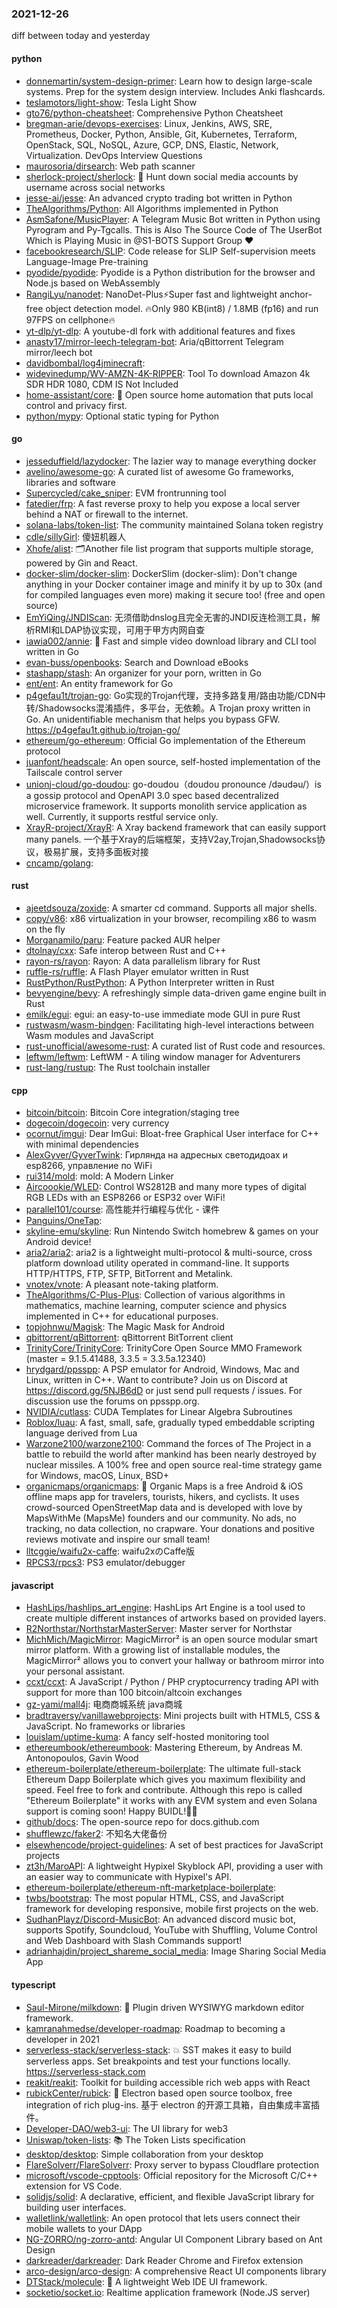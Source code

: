 ### 2021-12-26
diff between today and yesterday

#### python
* [donnemartin/system-design-primer](https://github.com/donnemartin/system-design-primer): Learn how to design large-scale systems. Prep for the system design interview. Includes Anki flashcards.
* [teslamotors/light-show](https://github.com/teslamotors/light-show): Tesla Light Show
* [gto76/python-cheatsheet](https://github.com/gto76/python-cheatsheet): Comprehensive Python Cheatsheet
* [bregman-arie/devops-exercises](https://github.com/bregman-arie/devops-exercises): Linux, Jenkins, AWS, SRE, Prometheus, Docker, Python, Ansible, Git, Kubernetes, Terraform, OpenStack, SQL, NoSQL, Azure, GCP, DNS, Elastic, Network, Virtualization. DevOps Interview Questions
* [maurosoria/dirsearch](https://github.com/maurosoria/dirsearch): Web path scanner
* [sherlock-project/sherlock](https://github.com/sherlock-project/sherlock): 🔎 Hunt down social media accounts by username across social networks
* [jesse-ai/jesse](https://github.com/jesse-ai/jesse): An advanced crypto trading bot written in Python
* [TheAlgorithms/Python](https://github.com/TheAlgorithms/Python): All Algorithms implemented in Python
* [AsmSafone/MusicPlayer](https://github.com/AsmSafone/MusicPlayer): A Telegram Music Bot written in Python using Pyrogram and Py-Tgcalls. This is Also The Source Code of The UserBot Which is Playing Music in @S1-BOTS Support Group ❤️
* [facebookresearch/SLIP](https://github.com/facebookresearch/SLIP): Code release for SLIP Self-supervision meets Language-Image Pre-training
* [pyodide/pyodide](https://github.com/pyodide/pyodide): Pyodide is a Python distribution for the browser and Node.js based on WebAssembly
* [RangiLyu/nanodet](https://github.com/RangiLyu/nanodet): NanoDet-Plus⚡Super fast and lightweight anchor-free object detection model. 🔥Only 980 KB(int8) / 1.8MB (fp16) and run 97FPS on cellphone🔥
* [yt-dlp/yt-dlp](https://github.com/yt-dlp/yt-dlp): A youtube-dl fork with additional features and fixes
* [anasty17/mirror-leech-telegram-bot](https://github.com/anasty17/mirror-leech-telegram-bot): Aria/qBittorrent Telegram mirror/leech bot
* [davidbombal/log4jminecraft](https://github.com/davidbombal/log4jminecraft): 
* [widevinedump/WV-AMZN-4K-RIPPER](https://github.com/widevinedump/WV-AMZN-4K-RIPPER): Tool To download Amazon 4k SDR HDR 1080, CDM IS Not Included
* [home-assistant/core](https://github.com/home-assistant/core): 🏡 Open source home automation that puts local control and privacy first.
* [python/mypy](https://github.com/python/mypy): Optional static typing for Python

#### go
* [jesseduffield/lazydocker](https://github.com/jesseduffield/lazydocker): The lazier way to manage everything docker
* [avelino/awesome-go](https://github.com/avelino/awesome-go): A curated list of awesome Go frameworks, libraries and software
* [Supercycled/cake_sniper](https://github.com/Supercycled/cake_sniper): EVM frontrunning tool
* [fatedier/frp](https://github.com/fatedier/frp): A fast reverse proxy to help you expose a local server behind a NAT or firewall to the internet.
* [solana-labs/token-list](https://github.com/solana-labs/token-list): The community maintained Solana token registry
* [cdle/sillyGirl](https://github.com/cdle/sillyGirl): 傻妞机器人
* [Xhofe/alist](https://github.com/Xhofe/alist): 🗂️Another file list program that supports multiple storage, powered by Gin and React.
* [docker-slim/docker-slim](https://github.com/docker-slim/docker-slim): DockerSlim (docker-slim): Don't change anything in your Docker container image and minify it by up to 30x (and for compiled languages even more) making it secure too! (free and open source)
* [EmYiQing/JNDIScan](https://github.com/EmYiQing/JNDIScan): 无须借助dnslog且完全无害的JNDI反连检测工具，解析RMI和LDAP协议实现，可用于甲方内网自查
* [iawia002/annie](https://github.com/iawia002/annie): 👾 Fast and simple video download library and CLI tool written in Go
* [evan-buss/openbooks](https://github.com/evan-buss/openbooks): Search and Download eBooks
* [stashapp/stash](https://github.com/stashapp/stash): An organizer for your porn, written in Go
* [ent/ent](https://github.com/ent/ent): An entity framework for Go
* [p4gefau1t/trojan-go](https://github.com/p4gefau1t/trojan-go): Go实现的Trojan代理，支持多路复用/路由功能/CDN中转/Shadowsocks混淆插件，多平台，无依赖。A Trojan proxy written in Go. An unidentifiable mechanism that helps you bypass GFW. https://p4gefau1t.github.io/trojan-go/
* [ethereum/go-ethereum](https://github.com/ethereum/go-ethereum): Official Go implementation of the Ethereum protocol
* [juanfont/headscale](https://github.com/juanfont/headscale): An open source, self-hosted implementation of the Tailscale control server
* [unionj-cloud/go-doudou](https://github.com/unionj-cloud/go-doudou): go-doudou（doudou pronounce /dəudəu/）is a gossip protocol and OpenAPI 3.0 spec based decentralized microservice framework. It supports monolith service application as well. Currently, it supports restful service only.
* [XrayR-project/XrayR](https://github.com/XrayR-project/XrayR): A Xray backend framework that can easily support many panels. 一个基于Xray的后端框架，支持V2ay,Trojan,Shadowsocks协议，极易扩展，支持多面板对接
* [cncamp/golang](https://github.com/cncamp/golang): 

#### rust
* [ajeetdsouza/zoxide](https://github.com/ajeetdsouza/zoxide): A smarter cd command. Supports all major shells.
* [copy/v86](https://github.com/copy/v86): x86 virtualization in your browser, recompiling x86 to wasm on the fly
* [Morganamilo/paru](https://github.com/Morganamilo/paru): Feature packed AUR helper
* [dtolnay/cxx](https://github.com/dtolnay/cxx): Safe interop between Rust and C++
* [rayon-rs/rayon](https://github.com/rayon-rs/rayon): Rayon: A data parallelism library for Rust
* [ruffle-rs/ruffle](https://github.com/ruffle-rs/ruffle): A Flash Player emulator written in Rust
* [RustPython/RustPython](https://github.com/RustPython/RustPython): A Python Interpreter written in Rust
* [bevyengine/bevy](https://github.com/bevyengine/bevy): A refreshingly simple data-driven game engine built in Rust
* [emilk/egui](https://github.com/emilk/egui): egui: an easy-to-use immediate mode GUI in pure Rust
* [rustwasm/wasm-bindgen](https://github.com/rustwasm/wasm-bindgen): Facilitating high-level interactions between Wasm modules and JavaScript
* [rust-unofficial/awesome-rust](https://github.com/rust-unofficial/awesome-rust): A curated list of Rust code and resources.
* [leftwm/leftwm](https://github.com/leftwm/leftwm): LeftWM - A tiling window manager for Adventurers
* [rust-lang/rustup](https://github.com/rust-lang/rustup): The Rust toolchain installer

#### cpp
* [bitcoin/bitcoin](https://github.com/bitcoin/bitcoin): Bitcoin Core integration/staging tree
* [dogecoin/dogecoin](https://github.com/dogecoin/dogecoin): very currency
* [ocornut/imgui](https://github.com/ocornut/imgui): Dear ImGui: Bloat-free Graphical User interface for C++ with minimal dependencies
* [AlexGyver/GyverTwink](https://github.com/AlexGyver/GyverTwink): Гирлянда на адресных светодидоах и esp8266, управление по WiFi
* [rui314/mold](https://github.com/rui314/mold): mold: A Modern Linker
* [Aircoookie/WLED](https://github.com/Aircoookie/WLED): Control WS2812B and many more types of digital RGB LEDs with an ESP8266 or ESP32 over WiFi!
* [parallel101/course](https://github.com/parallel101/course): 高性能并行编程与优化 - 课件
* [Panguins/OneTap](https://github.com/Panguins/OneTap): 
* [skyline-emu/skyline](https://github.com/skyline-emu/skyline): Run Nintendo Switch homebrew & games on your Android device!
* [aria2/aria2](https://github.com/aria2/aria2): aria2 is a lightweight multi-protocol & multi-source, cross platform download utility operated in command-line. It supports HTTP/HTTPS, FTP, SFTP, BitTorrent and Metalink.
* [vnotex/vnote](https://github.com/vnotex/vnote): A pleasant note-taking platform.
* [TheAlgorithms/C-Plus-Plus](https://github.com/TheAlgorithms/C-Plus-Plus): Collection of various algorithms in mathematics, machine learning, computer science and physics implemented in C++ for educational purposes.
* [topjohnwu/Magisk](https://github.com/topjohnwu/Magisk): The Magic Mask for Android
* [qbittorrent/qBittorrent](https://github.com/qbittorrent/qBittorrent): qBittorrent BitTorrent client
* [TrinityCore/TrinityCore](https://github.com/TrinityCore/TrinityCore): TrinityCore Open Source MMO Framework (master = 9.1.5.41488, 3.3.5 = 3.3.5a.12340)
* [hrydgard/ppsspp](https://github.com/hrydgard/ppsspp): A PSP emulator for Android, Windows, Mac and Linux, written in C++. Want to contribute? Join us on Discord at https://discord.gg/5NJB6dD or just send pull requests / issues. For discussion use the forums on ppsspp.org.
* [NVIDIA/cutlass](https://github.com/NVIDIA/cutlass): CUDA Templates for Linear Algebra Subroutines
* [Roblox/luau](https://github.com/Roblox/luau): A fast, small, safe, gradually typed embeddable scripting language derived from Lua
* [Warzone2100/warzone2100](https://github.com/Warzone2100/warzone2100): Command the forces of The Project in a battle to rebuild the world after mankind has been nearly destroyed by nuclear missiles. A 100% free and open source real-time strategy game for Windows, macOS, Linux, BSD+
* [organicmaps/organicmaps](https://github.com/organicmaps/organicmaps): 🍃 Organic Maps is a free Android & iOS offline maps app for travelers, tourists, hikers, and cyclists. It uses crowd-sourced OpenStreetMap data and is developed with love by MapsWithMe (MapsMe) founders and our community. No ads, no tracking, no data collection, no crapware. Your donations and positive reviews motivate and inspire our small team!
* [lltcggie/waifu2x-caffe](https://github.com/lltcggie/waifu2x-caffe): waifu2xのCaffe版
* [RPCS3/rpcs3](https://github.com/RPCS3/rpcs3): PS3 emulator/debugger

#### javascript
* [HashLips/hashlips_art_engine](https://github.com/HashLips/hashlips_art_engine): HashLips Art Engine is a tool used to create multiple different instances of artworks based on provided layers.
* [R2Northstar/NorthstarMasterServer](https://github.com/R2Northstar/NorthstarMasterServer): Master server for Northstar
* [MichMich/MagicMirror](https://github.com/MichMich/MagicMirror): MagicMirror² is an open source modular smart mirror platform. With a growing list of installable modules, the MagicMirror² allows you to convert your hallway or bathroom mirror into your personal assistant.
* [ccxt/ccxt](https://github.com/ccxt/ccxt): A JavaScript / Python / PHP cryptocurrency trading API with support for more than 100 bitcoin/altcoin exchanges
* [gz-yami/mall4j](https://github.com/gz-yami/mall4j): 电商商城系统 java商城
* [bradtraversy/vanillawebprojects](https://github.com/bradtraversy/vanillawebprojects): Mini projects built with HTML5, CSS & JavaScript. No frameworks or libraries
* [louislam/uptime-kuma](https://github.com/louislam/uptime-kuma): A fancy self-hosted monitoring tool
* [ethereumbook/ethereumbook](https://github.com/ethereumbook/ethereumbook): Mastering Ethereum, by Andreas M. Antonopoulos, Gavin Wood
* [ethereum-boilerplate/ethereum-boilerplate](https://github.com/ethereum-boilerplate/ethereum-boilerplate): The ultimate full-stack Ethereum Dapp Boilerplate which gives you maximum flexibility and speed. Feel free to fork and contribute. Although this repo is called "Ethereum Boilerplate" it works with any EVM system and even Solana support is coming soon! Happy BUIDL!👷‍♂️
* [github/docs](https://github.com/github/docs): The open-source repo for docs.github.com
* [shufflewzc/faker2](https://github.com/shufflewzc/faker2): 不知名大佬备份
* [elsewhencode/project-guidelines](https://github.com/elsewhencode/project-guidelines): A set of best practices for JavaScript projects
* [zt3h/MaroAPI](https://github.com/zt3h/MaroAPI): A lightweight Hypixel Skyblock API, providing a user with an easier way to communicate with Hypixel's API.
* [ethereum-boilerplate/ethereum-nft-marketplace-boilerplate](https://github.com/ethereum-boilerplate/ethereum-nft-marketplace-boilerplate): 
* [twbs/bootstrap](https://github.com/twbs/bootstrap): The most popular HTML, CSS, and JavaScript framework for developing responsive, mobile first projects on the web.
* [SudhanPlayz/Discord-MusicBot](https://github.com/SudhanPlayz/Discord-MusicBot): An advanced discord music bot, supports Spotify, Soundcloud, YouTube with Shuffling, Volume Control and Web Dashboard with Slash Commands support!
* [adrianhajdin/project_shareme_social_media](https://github.com/adrianhajdin/project_shareme_social_media): Image Sharing Social Media App

#### typescript
* [Saul-Mirone/milkdown](https://github.com/Saul-Mirone/milkdown): 🍼 Plugin driven WYSIWYG markdown editor framework.
* [kamranahmedse/developer-roadmap](https://github.com/kamranahmedse/developer-roadmap): Roadmap to becoming a developer in 2021
* [serverless-stack/serverless-stack](https://github.com/serverless-stack/serverless-stack): 💥 SST makes it easy to build serverless apps. Set breakpoints and test your functions locally. https://serverless-stack.com
* [reakit/reakit](https://github.com/reakit/reakit): Toolkit for building accessible rich web apps with React
* [rubickCenter/rubick](https://github.com/rubickCenter/rubick): 🔧 Electron based open source toolbox, free integration of rich plug-ins. 基于 electron 的开源工具箱，自由集成丰富插件。
* [Developer-DAO/web3-ui](https://github.com/Developer-DAO/web3-ui): The UI library for web3
* [Uniswap/token-lists](https://github.com/Uniswap/token-lists): 📚 The Token Lists specification
* [desktop/desktop](https://github.com/desktop/desktop): Simple collaboration from your desktop
* [FlareSolverr/FlareSolverr](https://github.com/FlareSolverr/FlareSolverr): Proxy server to bypass Cloudflare protection
* [microsoft/vscode-cpptools](https://github.com/microsoft/vscode-cpptools): Official repository for the Microsoft C/C++ extension for VS Code.
* [solidjs/solid](https://github.com/solidjs/solid): A declarative, efficient, and flexible JavaScript library for building user interfaces.
* [walletlink/walletlink](https://github.com/walletlink/walletlink): An open protocol that lets users connect their mobile wallets to your DApp
* [NG-ZORRO/ng-zorro-antd](https://github.com/NG-ZORRO/ng-zorro-antd): Angular UI Component Library based on Ant Design
* [darkreader/darkreader](https://github.com/darkreader/darkreader): Dark Reader Chrome and Firefox extension
* [arco-design/arco-design](https://github.com/arco-design/arco-design): A comprehensive React UI components library
* [DTStack/molecule](https://github.com/DTStack/molecule): 🚀 A lightweight Web IDE UI framework.
* [socketio/socket.io](https://github.com/socketio/socket.io): Realtime application framework (Node.JS server)
